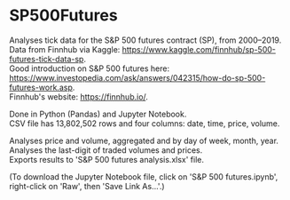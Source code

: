 # SP500Futures
Analyses tick data for the S&P 500 futures contract (SP), from 2000–2019. \
Data from Finnhub via Kaggle: https://www.kaggle.com/finnhub/sp-500-futures-tick-data-sp. \
Good introduction on S&P 500 futures here: https://www.investopedia.com/ask/answers/042315/how-do-sp-500-futures-work.asp. \
Finnhub's website: https://finnhub.io/.

Done in Python (Pandas) and Jupyter Notebook. \
CSV file has 13,802,502 rows and four columns: date, time, price, volume.

Analyses price and volume, aggregated and by day of week, month, year. \
Analyses the last-digit of traded volumes and prices. \
Exports results to 'S&P 500 futures analysis.xlsx' file.

(To download the Jupyter Notebook file, click on 'S&P 500 futures.ipynb', right-click on 'Raw', then 'Save Link As...'.)
